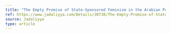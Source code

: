 ```yaml
---
title: "The Empty Promise of State-Sponsored Feminism in the Arabian Peninsula"
ref: https://www.jadaliyya.com/Details/30738/The-Empty-Promise-of-State-Sponsored-Feminism-in-the-Arabian-Peninsula
source: Jadaliyya
type: article
---
```

